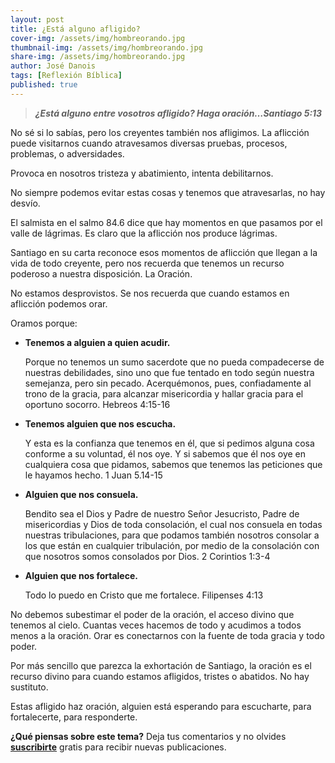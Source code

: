 ```yaml
---
layout: post
title: ¿Está alguno afligido?
cover-img: /assets/img/hombreorando.jpg
thumbnail-img: /assets/img/hombreorando.jpg
share-img: /assets/img/hombreorando.jpg
author: José Danois
tags: [Reflexión Bíblica] 
published: true
---
```

> ***¿Está alguno entre vosotros afligido? Haga oración…Santiago 5:13***

No sé si lo sabías, pero los creyentes también nos afligimos. La aflicción puede visitarnos cuando atravesamos diversas pruebas, procesos, problemas, o adversidades.

Provoca en nosotros tristeza y abatimiento, intenta debilitarnos.

No siempre podemos evitar estas cosas y tenemos que atravesarlas, no hay desvío.

El salmista en el salmo 84.6 dice que hay momentos en que pasamos por el valle de lágrimas. Es claro que la aflicción nos produce lágrimas.

Santiago en su carta reconoce esos momentos de aflicción que llegan a la vida de todo creyente, pero nos recuerda que tenemos un recurso poderoso a nuestra disposición. La Oración.

No estamos desprovistos. Se nos recuerda que cuando estamos en aflicción podemos orar.

Oramos porque:

-   ‌**Tenemos a alguien a quien acudir.**
    
    Porque no tenemos un sumo sacerdote que no pueda compadecerse de nuestras debilidades, sino uno que fue tentado en todo según nuestra semejanza, pero sin pecado. Acerquémonos, pues, confiadamente al trono de la gracia, para alcanzar misericordia y hallar gracia para el oportuno socorro.  Hebreos 4:15-16
    
-   ‌**Tenemos alguien que nos escucha.**
    
    Y esta es la confianza que tenemos en él, que si pedimos alguna cosa conforme a su voluntad, él nos oye. Y si sabemos que él nos oye en cualquiera cosa que pidamos, sabemos que tenemos las peticiones que le hayamos hecho. 1 Juan 5.14-15
    
-   ‌**Alguien que nos consuela.**
    
    Bendito sea el Dios y Padre de nuestro Señor Jesucristo, Padre de misericordias y Dios de toda consolación, el cual nos consuela en todas nuestras tribulaciones, para que podamos también nosotros consolar a los que están en cualquier tribulación, por medio de la consolación con que nosotros somos consolados por Dios.                 2 Corintios 1:3-4
    
-   **Alguien que nos fortalece.**
    
    Todo lo puedo en Cristo que me fortalece. Filipenses 4:13
   
No debemos subestimar el poder de la oración, el acceso divino que tenemos al cielo. ‌Cuantas veces hacemos de todo y acudimos a todos menos a la oración. Orar es conectarnos con la fuente de toda gracia y todo poder.

Por más sencillo que parezca la exhortación de Santiago, la oración es el recurso divino para cuando estamos afligidos, tristes o abatidos. No hay sustituto.

Estas afligido haz oración, alguien está esperando para escucharte, para fortalecerte, para responderte.

**¿Qué piensas sobre este tema?** Deja tus comentarios y no olvides **[suscribirte](https://www.feedio.co/@jdanois)** gratis para recibir nuevas publicaciones.
<!--stackedit_data:
eyJoaXN0b3J5IjpbMTkzODIzMzkyNl19
-->